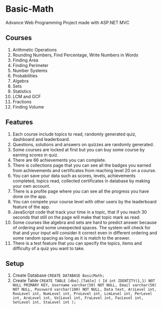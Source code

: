 # Basic-Math
Advance Web Programming Project made with ASP.NET MVC

## Courses
1. Arithmetic Operations
2. Rounding Numbers, Find Percentage, Write Numbers in Words
3. Finding Area
4. Finding Perimeter
5. Number Systems
6. Probabilities
7. Algebra
8. Sets
9. Statistics
10. LCM and GCF
11. Fractions
12. Finding Volume
## Features
1. Each course include topics to read, randomly generated quiz, dashboard and leaderboard.
2. Questions, solutions and answers on quizzes are randomly generated.
3. Some courses are locked at first but you can buy some course by earning scores in quiz.
4. There are 66 achievements you can complete.
5. There is collections page that you can see all the badges you earned from achievements and certificates from reaching level 20 on a course.
6. You can save your data such as scores, levels, achievements completed, topics read, collected certificates in database by making your own account.
7. There is a profile page where you can see all the progress you have done on the app.
8. You can compete your course level with other users by the leaderboard feature of the app.
9. JavaScript code that track your time in a topic, that if you reach 30 seconds that still on the page will make that topic mark as read.
10. Some courses like algebra and sets are hard to predict answer because of ordering and some unexpected spaces. The system will check for that and your input will consider it correct even in different ordering and some random spacing as long as it is match to the answer.
11. There is a test feature that you can specify the topics, items and difficulty of a quiz you want to take.
## Setup
1. Create Database `CREATE DATABASE BasicMath;`
2. Create Table `CREATE TABLE [dbo].[Table] (
Id int IDENTITY(1,1) NOT NULL PRIMARY KEY,
Username varchar(50) NOT NULL,
Email varchar(50) NOT NULL,
Password varchar(100) NOT NULL,
Data text,
AriLevel int,
RouLevel int,
NumLevel int,
ProLevel int,
LcmLevel int,
PerLevel int,
AreLevel int,
VolLevel int,
FraLevel int,
FacLevel int,
SetLevel int,
StaLevel int
);`
